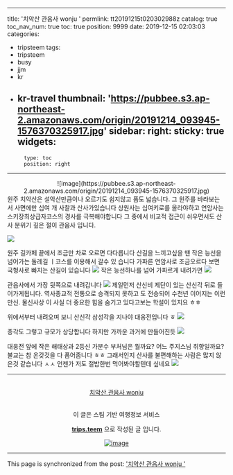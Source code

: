
---
title: '치악산 관음사 wonju '
permlink: tt20191215t020302988z
catalog: true
toc_nav_num: true
toc: true
position: 9999
date: 2019-12-15 02:03:03
categories:
- tripsteem
tags:
- tripsteem
- busy
- jjm
- kr
- kr-travel
thumbnail: 'https://pubbee.s3.ap-northeast-2.amazonaws.com/origin/20191214_093945-1576370325917.jpg'
sidebar:
    right:
        sticky: true
widgets:
    -
        type: toc
        position: right
---


<center>![image](https://pubbee.s3.ap-northeast-2.amazonaws.com/origin/20191214_093945-1576370325917.jpg)</center>
원주 치악산은 설악산만큼이나  오르기도 쉽지않고 품도 넓습니다.
그 원주를 바라보는 서 사면에만  십여 개 사찰과 산사가있습니다
상원사는 십여키로를 올라야하고
연암사는 스키장최상급자코스의 경사를  극복해야합니다
그 중에서 비교적 접근이 쉬우면서도 산사 분위기  깊은 절이 관음사 입니다.
 
![](https://pubbee.s3.ap-northeast-2.amazonaws.com/origin/20191214_094416-1576370301155.jpg)

원주 길카페 끝에서 조금만 차로 오르면  다다릅니다
산길을 느끼고싶을 땐  작은 능선을 넘어가는 둘레길 ㅣ코스를 이용해서 갈수 있 습니다
가파른  연암사로 조금오르다 보면
국형사로 빠지는 산길이 있습니다 
![](https://pubbee.s3.ap-northeast-2.amazonaws.com/origin/20191214_092533-1576374326724.jpg)
작은 능선하나를 넘어 가파르게 내려가면
![](https://pubbee.s3.ap-northeast-2.amazonaws.com/origin/20191214_092941-1576374454353.jpg)

관음사에서 가장 뒷쪽으로 내려갑니다
![](https://pubbee.s3.ap-northeast-2.amazonaws.com/origin/20191214_093444-1576374529640.jpg)
제일먼저 산신비 제단이  있는 산신각 뒤로  들어가게됩니다.
역사종교적 전통으로 승격되지 못하고 도 전승되어 수천년 이어지는  이런 만신. 물신사상 이 사실 더 중요한 힘을 숨기고 있다고보는 학설이 있지요 ㅎㅎ

위에서부터 내려오며 보니 산신각 삼성각을 지나야 대웅전입니다 ㅎ
![](https://pubbee.s3.ap-northeast-2.amazonaws.com/origin/20191214_093616-1576375004859.jpg)

종각도 그렇고 규모가 상당합니다 
하지만 가까운 과거에 만들어진듯
![](https://pubbee.s3.ap-northeast-2.amazonaws.com/origin/20191214_094610-1576375115742.jpg)

대웅전 앞에 작은 해태상과  2등신 가분수  부처님은 뭘까요? 어느 주지스님 취향일까요?  
불교는 참 온갖것을 다 품어줍니다 ㅎㅎ
그래서인지 산사를 불편해하는 사람은 많지 않은것 같습니다 ㅅㅅ
언젠가 저도 절밥한번 먹어봐야할텐데 싶네요 
![](https://pubbee.s3.ap-northeast-2.amazonaws.com/origin/20191214_093945-1576375614457.jpg)
<br/><hr><br/><center><a href='https://kr.tripsteem.com/post/tt20191215t020302988z'>치악산 관음사 wonju </a></center><br />
<center>
이 글은 스팀 기반 여행정보 서비스

<a href='https://kr.tripsteem.com/'><b>trips.teem</b></a> 으로 작성된 글 입니다.

<a href='https://kr.tripsteem.com/'>![image](https://cdn.steemitimages.com/DQmUFZTyUVo6PuZGHeF9VxLHxkrufqLa37Wz8U6A9j115JU/%EB%B0%B0%EB%84%88_%EB%B4%84.jpg)</a>
</center>

- - -

This page is synchronized from the post: ['치악산 관음사 wonju '](https://steemit.com/@raah/tt20191215t020302988z)
